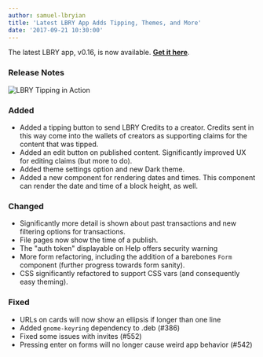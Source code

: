 ```yaml
---
author: samuel-lbryian
title: 'Latest LBRY App Adds Tipping, Themes, and More'
date: '2017-09-21 10:30:00'
---
```


The latest LBRY app, v0.16, is now available. [**Get it here**](https://lbry.io/get).

### Release Notes

![LBRY Tipping in Action](https://spee.ch/0/lbrytipping.gif)

### Added
  * Added a tipping button to send LBRY Credits to a creator. Credits sent in this way come into the wallets of creators as supporting claims for the content that was tipped.
  * Added an edit button on published content. Significantly improved UX for editing claims (but more to do).
  * Added theme settings option and new Dark theme.
  * Added a new component for rendering dates and times. This component can render the date and time of a block height, as well.

### Changed
  * Significantly more detail is shown about past transactions and new filtering options for transactions.
  * File pages now show the time of a publish.
  * The "auth token" displayable on Help offers security warning
  * More form refactoring, including the addition of a barebones `Form` component (further progress towards form sanity).
  * CSS significantly refactored to support CSS vars (and consequently easy theming).

### Fixed
  * URLs on cards will now show an ellipsis if longer than one line
  * Added `gnome-keyring` dependency to .deb (#386)
  * Fixed some issues with invites (#552)
  * Pressing enter on forms will no longer cause weird app behavior (#542)
